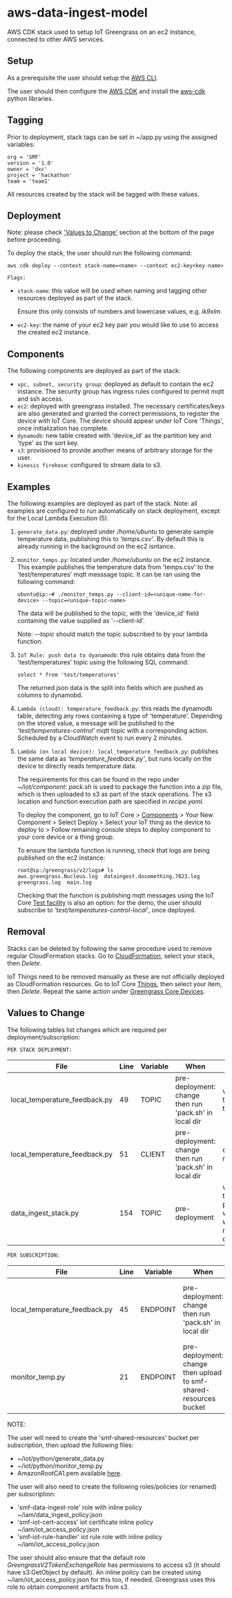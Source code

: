 
# aws-data-ingest-model

AWS CDK stack used to setup IoT Greengrass on an ec2 instance, connected to other AWS services.


##  Setup

As a prerequisite the user should setup the [AWS CLI](https://docs.aws.amazon.com/cli/latest/userguide/cli-configure-quickstart.html).

The user should then configure the [AWS CDK](https://docs.aws.amazon.com/cdk/v2/guide/cli.html) and install the [aws-cdk](https://docs.aws.amazon.com/cdk/v2/guide/work-with-cdk-python.html) python libraries.

## Tagging

Prior to deployment, stack tags can be set in ~/app.py using the assigned variables:
```
org = 'SMF'
version = '1.0'
owner = 'dxc'
project = 'hackathon'
team = 'team1'
```
All resources created by the stack will be tagged with these values.

## Deployment

Note: please check ['Values to Change'](#values-to-change) section at the bottom of the page before proceeding.

To deploy the stack, the user should run the following command:

```
aws cdk deploy --context stack-name=<name> --context ec2-key<key-name>
```
`Flags:`

- `stack-name`: this value will be used when naming and tagging other resources deployed as part of the stack.

    Ensure this only consists of numbers and lowercase values, e.g. _ik9xlm_.
- `ec2-key`: the name of your ec2 key pair you would like to use to access the created ec2 instance.

## Components

The following components are deployed as part of the stack:

- `vpc, subnet, security group`: deployed as default to contain the ec2 instance. The security group has ingress rules configured to permit mqtt and ssh access.
- `ec2`: deployed with greengrass installed. The necessary certificates/keys are also generated and granted the correct permissions, to register the device with IoT Core. The device should appear under IoT Core 'Things', once initialization has complete.
- `dynamodb`: new table created with 'device_id' as the partition key and 'type' as the sort key.
- `s3`: provisioned to provide another means of arbitrary storage for the user.
- `kinesis firehose`: configured to stream data to s3.

## Examples

The following examples are deployed as part of the stack. Note: all examples are configured to run automatically on stack deployment, except for the Local Lambda Execution (5). 

1. `generate_data.py`: deployed under _/home/ubuntu_ to generate sample temperature data, publishing this to _'temps.csv'_. By default this is already running in the background on the ec2 isntance.

2. `monitor_temps.py`: located under _/home/ubuntu_ on the ec2 instance. This example publishes the temperature data from 'temps.csv' to the 'test/temperatures' mqtt messsage topic. It can be ran using the following command:
    ```
    ubuntu@ip:~# ./monitor_temps.py --client-id=<unique-name-for-device> --topic=<unique-topic-name>
    ```
    The data will be published to the topic, with the 'device_id' field containing the value supplied as '--client-id'.

    Note: _--topic_ should match the topic subscribed to by your lambda function.
 
3. `IoT Rule: push data to dyanamodb`: this rule obtains data from the 'test/temperatures' topic using the following SQL command:
    ```
    select * from 'test/temperatures'
    ```
    The returned json data is the split into fields which are pushed as columns to dynamobd.
    
4. `Lambda (cloud): temperature_feedback.py`: this reads the dynamodb table, detecting any rows containing a type of 'temperature'. Depending on the stored value, a message will be published to the _'test/temperatures-control'_ mqtt topic with a corresponding action. Scheduled by a CloudWatch event to run every 2 minutes.

5. `Lambda (on local device): local_temperature_feedback.py`: publishes the same data as _'temperature_feedback.py'_, but runs locally on the device to directly reads temperature data. 
    
    The requirements for this can be found in the repo under _~/iot/component_: _pack.sh_ is used to package the function into a zip file, which is then uploaded to s3 as part of the stack operations. The s3 location and function execution path are specified in _recipe.yaml_.

    To deploy the component, go to IoT Core > [Components](https://eu-west-2.console.aws.amazon.com/iot/home?region=eu-west-2#/greengrass/v2/components) > Your New Component > Select Deploy > Select your IoT thing as the device to deploy to > Follow remaining console steps to deploy component to your core device or a thing group.

    To ensure the lambda function is running, check that logs are being published on the ec2 instance:
    ```
    root@ip:/greengrass/v2/logs# ls
    aws.greengrass.Nucleus.log  dataingest.dosomething.7823.log  greengrass.log  main.log
    ```
    Checking that the function is publishing mqtt messages using the IoT Core [Test facility](https://eu-west-2.console.aws.amazon.com/iot/home?region=eu-west-2#/test) is also an option: for the demo, the user should subscribe to _'test/temperatures-control-local'_, once deployed.

## Removal

Stacks can be deleted by following the same procedure used to remove regular CloudFormation stacks.
Go to [CloudFormation](https://eu-west-2.console.aws.amazon.com/cloudformation/home?region=eu-west-2#/stacks), select your stack, then _Delete_.

IoT Things need to be removed manually as these are not officially deployed as CloudFormation resources. Go to IoT Core [Things](https://eu-west-2.console.aws.amazon.com/iot/home?region=eu-west-2#/thinghub), then select your item, then _Delete_. Repeat the same action under [Greengrass Core Devices](https://eu-west-2.console.aws.amazon.com/iot/home?region=eu-west-2#/greengrass/v2/cores). 

## Values to Change

The following tables list changes which are required per deployment/subscription:

`PER STACK DEPLOYMENT:`

| File                          | Line | Variable | When                                                   | Description                                                                                   |
|-------------------------------|------|----------|--------------------------------------------------------|-----------------------------------------------------------------------------------------------|
| local_temperature_feedback.py | 49   | TOPIC    | pre-deployment: change then run 'pack.sh' in local dir | var for local temp control topic                                                              |
| local_temperature_feedback.py | 51   | CLIENT   | pre-deployment: change then run 'pack.sh' in local dir | client name for mqtt json                                                                     |
| data_ingest_stack.py          | 154  | TOPIC    | pre-deployment                                         | var for global temp topic: publish to this with --topic when running monitor_temp.py on ec2 |
     

`PER SUBSCRIPTION:`

| File                          | Line | Variable | When                                                              | Description                                                    |
|-------------------------------|------|----------|-------------------------------------------------------------------|----------------------------------------------------------------|
| local_temperature_feedback.py | 45   | ENDPOINT | pre-deployment: change then run 'pack.sh' in local dir            | var for IoT Core Endpoint: available under Iot Core > Settings |
| monitor_temp.py               | 21   | ENDPOINT | pre-deployment: change then upload to smf-shared-resources bucket | var for IoT Core Endpoint: available under Iot Core > Settings |

NOTE:

The user will need to create the 'smf-shared-resources' bucket per subscription, then upload the following files:
- ~/iot/python/generate_data.py
- ~/iot/python/monitor_temp.py
- AmazonRootCA1.pem available [here](https://www.amazontrust.com/repository/).

The user will also need to create the following roles/policies (or renamed) per subscription:
- 'smf-data-ingest-role' role with inline policy ~/iam/data_ingest_policy.json
- 'smf-iot-cert-access' iot certificate inline policy ~/iam/iot_access_policy.json
- 'smf-iot-rule-handler' iot rule role with inline policy ~/iam/iot_access_policy.json

The user should also ensure that the default role _GreengrassV2TokenExchangeRole_ has permissions to access s3 (it should have s3:GetObject by default).
An inline policy can be created using ~/iam/iot_access_policy.json for this too, if needed.
Greengrass uses this role to obtain component artifacts from s3.






